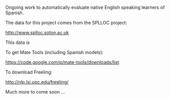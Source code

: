 Ongoing work to automatically evaluate native English speaking learners of Spanish.


The data for this project comes from the SPLLOC project:

http://www.splloc.soton.ac.uk

This data is 


To get Mate Tools (including Spanish models):

https://code.google.com/p/mate-tools/downloads/list


To download Freeling:

http://nlp.lsi.upc.edu/freeling/



Much more to come soon ...


